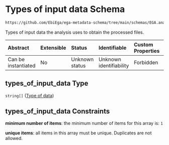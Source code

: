 # Types of input data Schema

```txt
https://github.com/EbiEga/ega-metadata-schema/tree/main/schemas/EGA.analysis.json#/properties/types_of_input_data
```

Types of input data the analysis uses to obtain the processed files.

| Abstract            | Extensible | Status         | Identifiable            | Custom Properties | Additional Properties | Access Restrictions | Defined In                                                            |
| :------------------ | :--------- | :------------- | :---------------------- | :---------------- | :-------------------- | :------------------ | :-------------------------------------------------------------------- |
| Can be instantiated | No         | Unknown status | Unknown identifiability | Forbidden         | Forbidden             | none                | [EGA.analysis.json*](../out/EGA.analysis.json "open original schema") |

## types_of_input_data Type

`string[]` ([Type of data](ega-10-properties-types-of-input-data-type-of-data.md))

## types_of_input_data Constraints

**minimum number of items**: the minimum number of items for this array is: `1`

**unique items**: all items in this array must be unique. Duplicates are not allowed.
